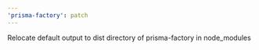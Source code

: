 ```yaml
---
'prisma-factory': patch
---
```


Relocate default output to dist directory of prisma-factory in node_modules
